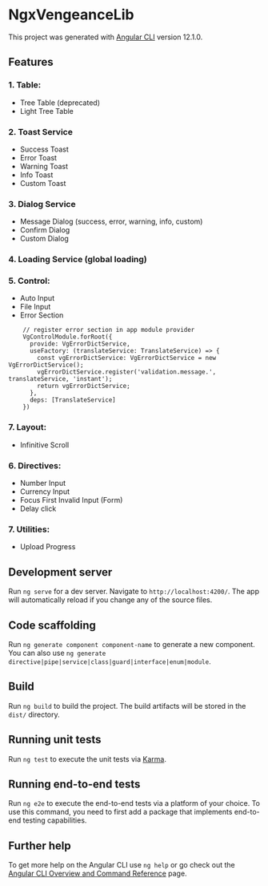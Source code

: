 # NgxVengeanceLib

This project was generated with [Angular CLI](https://github.com/angular/angular-cli) version 12.1.0.

## Features
### 1. Table:

- Tree Table (deprecated)
- Light Tree Table

### 2. Toast Service

- Success Toast
- Error Toast
- Warning Toast
- Info Toast
- Custom Toast

### 3. Dialog Service

- Message Dialog (success, error, warning, info, custom)
- Confirm Dialog
- Custom Dialog

### 4. Loading Service (global loading)

### 5. Control:

- Auto Input
- File Input
- Error Section
```angular2html
    // register error section in app module provider
    VgControlModule.forRoot({
      provide: VgErrorDictService,
      useFactory: (translateService: TranslateService) => {
        const vgErrorDictService: VgErrorDictService = new VgErrorDictService();
        vgErrorDictService.register('validation.message.', translateService, 'instant');
        return vgErrorDictService;
      },
      deps: [TranslateService]
    })
```

### 7. Layout:

- Infinitive Scroll

### 6. Directives:

- Number Input
- Currency Input
- Focus First Invalid Input (Form)
- Delay click

### 7. Utilities:

- Upload Progress

## Development server

Run `ng serve` for a dev server. Navigate to `http://localhost:4200/`. The app will automatically reload if you change any of the source files.

## Code scaffolding

Run `ng generate component component-name` to generate a new component. You can also use `ng generate directive|pipe|service|class|guard|interface|enum|module`.

## Build

Run `ng build` to build the project. The build artifacts will be stored in the `dist/` directory.

## Running unit tests

Run `ng test` to execute the unit tests via [Karma](https://karma-runner.github.io).

## Running end-to-end tests

Run `ng e2e` to execute the end-to-end tests via a platform of your choice. To use this command, you need to first add a package that implements end-to-end testing capabilities.

## Further help

To get more help on the Angular CLI use `ng help` or go check out the [Angular CLI Overview and Command Reference](https://angular.io/cli) page.
